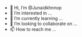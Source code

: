 - 👋 Hi, I’m @Junaidkhnnop
- 👀 I’m interested in ...
- 🌱 I’m currently learning ...
- 💞️ I’m looking to collaborate on ...
- 📫 How to reach me ...

<!---
Junaidkhnnop/Junaidkhnnop is a ✨ special ✨ repository because its `README.md` (this file) appears on your GitHub profile.
You can click the Preview link to take a look at your changes.
--->
